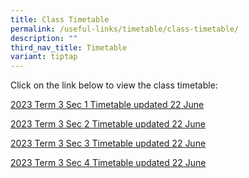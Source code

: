 ```yaml
---
title: Class Timetable
permalink: /useful-links/timetable/class-timetable/
description: ""
third_nav_title: Timetable
variant: tiptap
---
```

<p>Click on the link below to view the class timetable:</p><p><a href="/files/2023%20term%203%20sec%201%20timetable%20updated%2022%20june.pdf" rel="noopener noreferrer nofollow" target="_blank">2023 Term 3 Sec 1 Timetable updated 22 June</a></p><p><a href="/files/2023%20term%203%20sec%202%20timetable%20updated%2022%20june.pdf" rel="noopener noreferrer nofollow" target="_blank">2023 Term 3 Sec 2 Timetable updated 22 June</a></p><p><a href="/files/2023%20term%203%20sec%203%20timetable%20updated%2022%20june.pdf" rel="noopener noreferrer nofollow" target="_blank">2023 Term 3 Sec 3 Timetable updated 22 June</a></p><p><a href="/files/2023%20term%203%20sec%204%20timetable%20updated%2022%20june.pdf" rel="noopener noreferrer nofollow" target="_blank">2023 Term 3 Sec 4 Timetable updated 22 June</a></p>